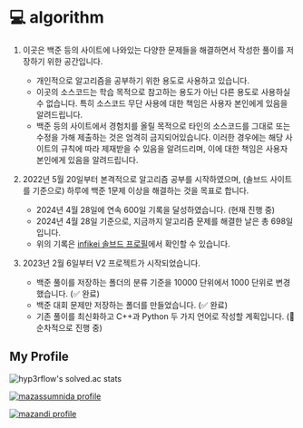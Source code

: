 # 💻 algorithm

1. 이곳은 백준 등의 사이트에 나와있는 다양한 문제들을 해결하면서 작성한 풀이를 저장하기 위한 공간입니다.

    - 개인적으로 알고리즘을 공부하기 위한 용도로 사용하고 있습니다.
    - 이곳의 소스코드는 학습 목적으로 참고하는 용도가 아닌 다른 용도로 사용하실 수 없습니다. 특히 소스코드 무단 사용에 대한 책임은 사용자 본인에게 있음을 알려드립니다.
    - 백준 등의 사이트에서 경험치를 올릴 목적으로 타인의 소스코드를 그대로 또는 수정을 가해 제출하는 것은 엄격히 금지되어있습니다. 이러한 경우에는 해당 사이트의 규칙에 따라 제재받을 수 있음을 알려드리며, 이에 대한 책임은 사용자 본인에게 있음을 알려드립니다.

2. 2022년 5월 20일부터 본격적으로 알고리즘 공부를 시작하였으며, (솔브드 사이트를 기준으로) 하루에 백준 1문제 이상을 해결하는 것을 목표로 합니다.

    - 2024년 4월 28일에 연속 600일 기록을 달성하였습니다. (현재 진행 중)
    - 2024년 4월 28일 기준으로, 지금까지 알고리즘 문제를 해결한 날은 총 698일입니다.
    - 위의 기록은 [infikei 솔브드 프로필](https://solved.ac/profile/infikei)에서 확인할 수 있습니다.

3. 2023년 2월 6일부터 V2 프로젝트가 시작되었습니다.

    - 백준 풀이를 저장하는 폴더의 분류 기준을 10000 단위에서 1000 단위로 변경했습니다. (✅ 완료)
    - 백준 대회 문제만 저장하는 폴더를 만들었습니다. (✅ 완료)
    - 기존 풀이를 최신화하고 C++과 Python 두 가지 언어로 작성할 계획입니다. (🔄 순차적으로 진행 중)

## My Profile

![hyp3rflow's solved.ac stats](https://github-readme-solvedac.hyp3rflow.vercel.app/api/?handle=infikei)

[![mazassumnida profile](http://mazassumnida.wtf/api/v2/generate_badge?boj=infikei)](https://solved.ac/profile/infikei)

[![mazandi profile](http://mazandi.herokuapp.com/api?handle=infikei&theme=dark)](https://solved.ac/profile/infikei)
